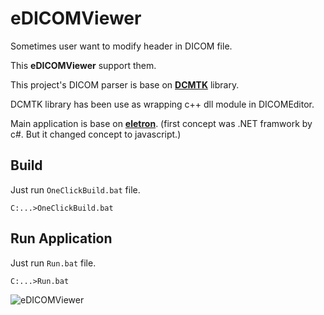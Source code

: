 # eDICOMViewer

Sometimes user want to modify header in DICOM file.

This **eDICOMViewer** support them.

This project's DICOM parser is base on [**DCMTK**](https://github.com/commontk/DCMTK.git) library.

DCMTK library has been use as wrapping c++ dll module in DICOMEditor.

Main application is base on [**eletron**](https://github.com/atom/electron).
(first concept was .NET framwork by c#. But it changed concept to javascript.)

## Build

Just run `OneClickBuild.bat` file.

    C:...>OneClickBuild.bat


## Run Application

Just run `Run.bat` file.

    C:...>Run.bat

![eDICOMViewer](/etc/img/eDICOMViewer_Sample.png)

